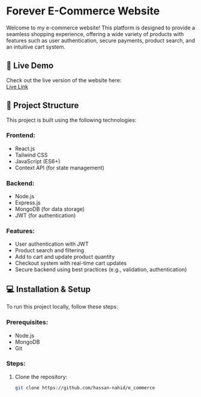 # Forever E-Commerce Website

Welcome to my e-commerce website! This platform is designed to provide a seamless shopping experience, offering a wide variety of products with features such as user authentication, secure payments, product search, and an intuitive cart system.

## 🚀 Live Demo

Check out the live version of the website here:  
[Live Link](https://forever-frontend-puce-five.vercel.app)

## 📂 Project Structure

This project is built using the following technologies:

### Frontend:
- React.js
- Tailwind CSS
- JavaScript (ES6+)
- Context API (for state management)

### Backend:
- Node.js
- Express.js
- MongoDB (for data storage)
- JWT (for authentication)

### Features:
- User authentication with JWT
- Product search and filtering
- Add to cart and update product quantity
- Checkout system with real-time cart updates
- Secure backend using best practices (e.g., validation, authentication)

## 💻 Installation & Setup

To run this project locally, follow these steps:

### Prerequisites:
- Node.js
- MongoDB
- Git

### Steps:

1. Clone the repository:
   ```bash
   git clone https://github.com/hassan-nahid/e_commerce
